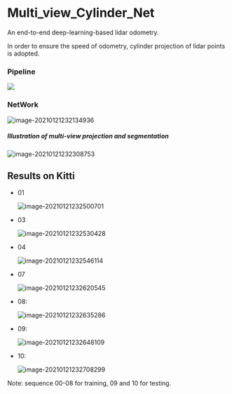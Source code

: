 # Multi_view_Cylinder_Net

An end-to-end deep-learning-based lidar odometry.

In order to ensure the speed of odometry, cylinder projection of  lidar points is adopted. 

### Pipeline

![](https://github.com/phy12321/Multi_view_Cylinder_Net/blob/main/img/image-20210121232112102.png)

### NetWork

![image-20210121232134936](https://github.com/phy12321/Multi_view_Cylinder_Net/blob/main/img/image-20210121232134936.png)

##### Illustration of multi-view projection and segmentation

![image-20210121232308753](https://github.com/phy12321/Multi_view_Cylinder_Net/blob/main/img/image-20210121232308753.png)

## Results on Kitti

* 01

  ![image-20210121232500701](https://github.com/phy12321/Multi_view_Cylinder_Net/blob/main/img/image-20210121232500701.png)

* 03

  ![image-20210121232530428](https://github.com/phy12321/Multi_view_Cylinder_Net/blob/main/img/image-20210121232530428.png)

* 04

  ![image-20210121232546114](https://github.com/phy12321/Multi_view_Cylinder_Net/blob/main/img/image-20210121232546114.png)

* 07

  ![image-20210121232620545](https://github.com/phy12321/Multi_view_Cylinder_Net/blob/main/img/image-20210121232620545.png)

* 08:

  ![image-20210121232635286](https://github.com/phy12321/Multi_view_Cylinder_Net/blob/main/img/image-20210121232635286.png)

* 09:

  ![image-20210121232648109](https://github.com/phy12321/Multi_view_Cylinder_Net/blob/main/img/image-20210121232648109.png)

* 10:

  ![image-20210121232708299](https://github.com/phy12321/Multi_view_Cylinder_Net/blob/main/img/image-20210121232708299.png)

Note: sequence 00-08 for training, 09 and 10 for testing.

 
